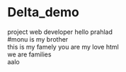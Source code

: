 # Delta_demo
project web developer hello prahlad<br>
#monu is my brother <br>
this is my famely
you are my love html <br>
we are families<br>
aalo
